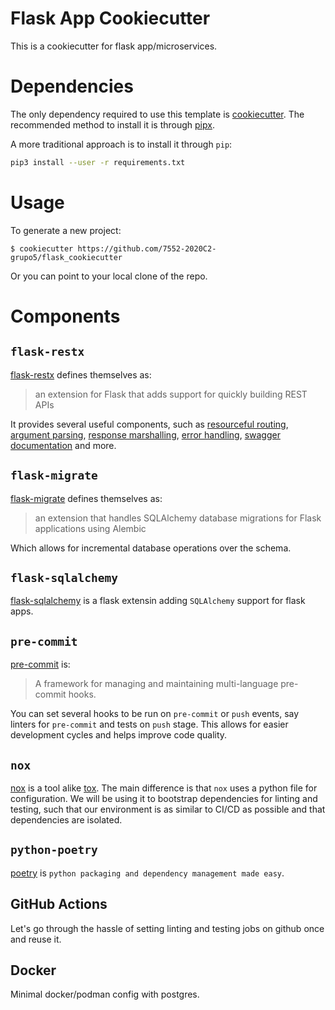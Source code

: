 # Flask App Cookiecutter

This is a cookiecutter for flask app/microservices.

# Dependencies

The only dependency required to use this template is [cookiecutter](https://cookiecutter.readthedocs.io/en/1.7.2/). The recommended method to install it is through [pipx](https://pipxproject.github.io/pipx/installation/).

A more traditional approach is to install it through `pip`:

```bash
pip3 install --user -r requirements.txt
```

# Usage

To generate a new project:
```
$ cookiecutter https://github.com/7552-2020C2-grupo5/flask_cookiecutter
```

Or you can point to your local clone of the repo.

# Components

## `flask-restx`
[flask-restx](https://flask-restx.readthedocs.io/en/latest/) defines themselves as:

> an extension for Flask that adds support for quickly building REST APIs

It provides several useful components, such as [resourceful routing](https://flask-restx.readthedocs.io/en/latest/quickstart.html#resourceful-routing), [argument parsing](https://flask-restx.readthedocs.io/en/latest/quickstart.html#argument-parsing), [response marshalling](https://flask-restx.readthedocs.io/en/latest/marshalling.html), [error handling](https://flask-restx.readthedocs.io/en/latest/errors.html), [swagger documentation](https://flask-restx.readthedocs.io/en/latest/swagger.html) and more.

## `flask-migrate`
[flask-migrate](https://flask-migrate.readthedocs.io/en/latest/) defines themselves as:

> an extension that handles SQLAlchemy database migrations for Flask applications using Alembic

Which allows for incremental database operations over the schema.

## `flask-sqlalchemy`
[flask-sqlalchemy](https://flask-sqlalchemy.palletsprojects.com/en/2.x/) is a flask extensin adding `SQLAlchemy` support for flask apps.

## `pre-commit`
[pre-commit](https://pre-commit.com) is:

> A framework for managing and maintaining multi-language pre-commit hooks.

You can set several hooks to be run on `pre-commit` or `push` events, say linters for `pre-commit` and tests on `push` stage. This allows for easier development cycles and helps improve code quality.

## `nox`
[nox](https://nox.thea.codes/en/stable/) is a tool alike [tox](https://tox.readthedocs.io/en/latest/). The main difference is that `nox` uses a python file for configuration. We will be using it to bootstrap dependencies for linting and testing, such that our environment is as similar to CI/CD as possible and that dependencies are isolated.

## `python-poetry`
[poetry](https://python-poetry.org) is `python packaging and dependency management made easy`.

## GitHub Actions
Let's go through the hassle of setting linting and testing jobs on github once and reuse it. 

## Docker
Minimal docker/podman config with postgres.

